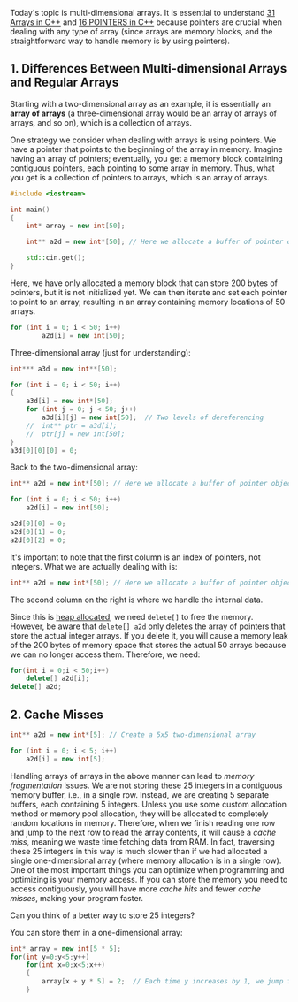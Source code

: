 Today's topic is multi-dimensional arrays. It is essential to understand [31 Arrays in C++](31%20Arrays%20in%20C++.md) and [16 POINTERS in C++](16%20POINTERS%20in%20C++.md) because pointers are crucial when dealing with any type of array (since arrays are memory blocks, and the straightforward way to handle memory is by using pointers).

## 1. Differences Between Multi-dimensional Arrays and Regular Arrays

Starting with a two-dimensional array as an example, it is essentially an **array of arrays** (a three-dimensional array would be an array of arrays of arrays, and so on), which is a collection of arrays.

One strategy we consider when dealing with arrays is using pointers. We have a pointer that points to the beginning of the array in memory. Imagine having an array of pointers; eventually, you get a memory block containing contiguous pointers, each pointing to some array in memory. Thus, what you get is a collection of pointers to arrays, which is an array of arrays.

```cpp
#include <iostream>

int main()
{
	int* array = new int[50];

	int** a2d = new int*[50]; // Here we allocate a buffer of pointer objects

	std::cin.get();
}
```
Here, we have only allocated a memory block that can store 200 bytes of pointers, but it is not initialized yet.
We can then iterate and set each pointer to point to an array, resulting in an array containing memory locations of 50 arrays.
```cpp
for (int i = 0; i < 50; i++)
		a2d[i] = new int[50];
```

Three-dimensional array (just for understanding):
```cpp
int*** a3d = new int**[50]; 

for (int i = 0; i < 50; i++)
{
	a3d[i] = new int*[50];
	for (int j = 0; j < 50; j++)
		a3d[i][j] = new int[50];  // Two levels of dereferencing
	//	int** ptr = a3d[i];
	//	ptr[j] = new int[50];
}
a3d[0][0][0] = 0;
```

Back to the two-dimensional array:
```cpp
int** a2d = new int*[50]; // Here we allocate a buffer of pointer objects

for (int i = 0; i < 50; i++)
	a2d[i] = new int[50];

a2d[0][0] = 0;
a2d[0][1] = 0;
a2d[0][2] = 0;
```
It's important to note that the first column is an index of pointers, not integers. What we are actually dealing with is:
```cpp
int** a2d = new int*[50]; // Here we allocate a buffer of pointer objects
```
The second column on the right is where we handle the internal data.

Since this is [heap allocated](54%20Stack%20vs%20Heap%20Memory%20in%20C++.md#^77312c), we need `delete[]` to free the memory. However, be aware that `delete[] a2d` only deletes the array of pointers that store the actual integer arrays. If you delete it, you will cause a memory leak of the 200 bytes of memory space that stores the actual 50 arrays because we can no longer access them. Therefore, we need:
```cpp
for(int i = 0;i < 50;i++)
	delete[] a2d[i];
delete[] a2d;
```

## 2. Cache Misses
```cpp
int** a2d = new int*[5]; // Create a 5x5 two-dimensional array

for (int i = 0; i < 5; i++)
	a2d[i] = new int[5];
```
Handling arrays of arrays in the above manner can lead to *memory fragmentation* issues. We are not storing these 25 integers in a contiguous memory buffer, i.e., in a single row. Instead, we are creating 5 separate buffers, each containing 5 integers. Unless you use some custom allocation method or memory pool allocation, they will be allocated to completely random locations in memory. Therefore, when we finish reading one row and jump to the next row to read the array contents, it will cause a *cache miss*, meaning we waste time fetching data from RAM. In fact, traversing these 25 integers in this way is much slower than if we had allocated a single one-dimensional array (where memory allocation is in a single row). One of the most important things you can optimize when programming and optimizing is your memory access. If you can store the memory you need to access contiguously, you will have more *cache hits* and fewer *cache misses*, making your program faster.

Can you think of a better way to store 25 integers?

You can store them in a one-dimensional array:

```cpp
int* array = new int[5 * 5];
for(int y=0;y<5;y++)
	for(int x=0;x<5;x++)
	{
		array[x + y * 5] = 2;  // Each time y increases by 1, we jump forward by 5 numbers, equivalent to jumping a row in a grid.
	}
```
